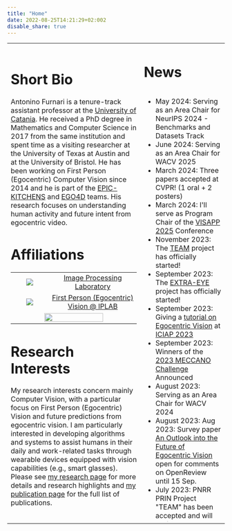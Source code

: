 ```yaml
---
title: "Home"
date: 2022-08-25T14:21:29+02:002
disable_share: true
---
```

<table class="twitter-sidebar">
<tr>
<td>
<h1>Short Bio</h1>
Antonino Furnari is a tenure-track assistant professor at the <a target="_blank" href="https://www.unict.it/">University of Catania</a>. 
He received a PhD degree in Mathematics and Computer Science in 2017 from the same institution and spent time as a visiting researcher at the University of Texas at Austin and at the University of Bristol.
He has been working on First Person (Egocentric) Computer Vision since 2014 and he is part of the <a target="_blank" href="https://epic-kitchens.github.io/">EPIC-KITCHENS</a> and <a href="https://ego4d-data.org/" target="_blank">EGO4D</a> teams.
His research focuses on understanding human activity and future intent from egocentric video.


<!--I am an assistant Professor (RTD-b) at the University of Catania (<a target="_blank" href="https://www.unict.it/">https://www.unict.it/</a>) since 2022.
I received my bachelor's degree and master's degree in computer science (both cum laude) and my PhD in Mathematics and Computer Science in 2010, 2013, and 2017 respectively from the University of Catania. 
I am a member of the IPLAB (<a target="_blank" href="https://iplab.dmi.unict.it/fpv">https://iplab.dmi.unict.it/fpv</a>) research group since 2012 and I have authored two patents and more than 60 papers in international book chapters, international journals and international conference proceedings. 
I served as a contract professor at the Department of Mathematics and Computer science, University of Catania, Italy, since 2017. In these years, I have held courses on Programming Laboratories, Fundamentals of Data Analysis Laboratories, Statistical Laboratory in R, and Social Media Data Analysis.
In April 2021, I have achieved the Italian "Abilitazione Scientifica Nazionale" (ASN) for sectors "01/B1 Informatica" and "09/H1 Sistemi di Elaborazione delle Informazioni".
In 2020 and 2021 I have been guest editor for IEEE Transactions on Pattern Analysis and Image Intelligence (TPAMI) with a special issue on "Egocentric Perception". Since 2021, I serve as an associate editor for the Springer "The Visual Computer Journal".
I have been involved in the organization of several international events, such as the Assistive Computer Vision and Robotics (ACVR - https://iplab.dmi.unict.it/acvr2022/) workshop series (since 2016), the International Computer Vision Summer School (ICVSS - https://iplab.dmi.unict.it/icvss) (since 2017), the Egocentric Perception Interaction and Computing (EPIC - https://eyewear-computing.org/) workshop series (since 2018), and the EGO4D workshops and tutorials (since 2022 - https://ego4d-data.org/).
I serve as reviewer for the main international conferences in the fields of Computer Vision, Multimedia and Machine Learning, such as CVPR, ICCV, ECCV, NeurIPS, ICLR, WACV, ACM Multimedia, IJCAI, ICRA, ICPR, ICIAP, and for several journals, including IEEE Pattern Analysis and Machine Intelligence, International Journal of Computer Vision, Pattern Recognition, Computer Vision and Image Understanding, IEEE Circuits and Systems for Videos Technology and Pattern Recognition Letters.
Since 2016, I have held talks at universities, including the University of Bristol (UK), the University of Bern (CH), the University of Essex (UK), ETH (CH), at workshops (EgoApp 2019 in conjunction with BMVC 2019), and tutorials at conferences (ICIAP 2019, VISAPP 2019, VISAPP 2020, VISAPP 2021, ICIAP 2022).
Since 2021, I am co-founder and Chief R&D Officier of Next Vision s.r.l. (http://nextvisionlab.it/), a spin-off of the University of Catania which aims to build innovative Artificial Intelligence technologies to make machines able to perceive and understand the world exploiting fixed, mobile and wearable cameras. -->

# Affiliations

<style>
    table.affiliations {
        border:none;
    }

    table.affiliations td {
        vertical-align: middle;
        text-align:center;
    }

    table.affiliations td img {
        display:inline;
        margin: 0;
    }

    table.affiliations td:nth-child(2) {
        width:70%;
    }

    .overflow {
        overflow:scroll; 
        height:1000px;
    }

    ul.no-bullets {
        list-style-type: none; /* Remove bullets */
        padding: 0; /* Remove padding */
        margin: 0; /* Remove margins */
    }

    ul.no-bullets li {
        margin-bottom:1em;
    }
</style>

<table class="affiliations">
<tr>
    <td>
        <a href="https://iplab.dmi.unict.it/" target="_blank"><img src="images/iplab.jpeg"></a>
    </td>
    <td> <a href="https://iplab.dmi.unict.it/" target="_blank">Image Processing Laboratory</a></td>
</tr>
<tr>
    <td>
        <a href="https://iplab.dmi.unict.it/fpv/" target="_blank"><img src="images/fpv.png"></a>
    </td>
    <td> <a href="https://iplab.dmi.unict.it/fpv/" target="_blank">First Person (Egocentric) Vision @ IPLAB</a></td>
</tr>
<tr>
<td colspan=2><a href="https://www.nextvisionlab.it/" target="_blank"><img width=70% src="images/nextvision.png"></a></td>
</tr>
</table>

# Research Interests
My research interests concern mainly Computer Vision, with a particular focus on First Person (Egocentric) Vision and future predictions from egocentric vision. I am particularly interested in developing algorithms and systems to assist humans in their daily and work-related tasks through wearable devices equipped with vision capabilities (e.g., smart glasses). Please see <a href="/research/">my research page</a> for more details and research highlights and <a href="/publications/">my publication page</a> for the full list of publications.

<!--<div style="text-align:center"><a class="button" href="publications"> 
<svg class="svg-inline--fa fa-w-16" xmlns="http://www.w3.org/2000/svg" viewBox="0 0 448 512"><!--! Font Awesome Pro 6.1.2 by @fontawesome - https://fontawesome.com License - https://fontawesome.com/license (Commercial License) Copyright 2022 Fonticons, Inc. <path fill="currentColor" d="M384 32H64.01C28.66 32 .0085 60.65 .0065 96L0 415.1C-.002 451.3 28.65 480 64 480h232.1c25.46 0 49.88-10.12 67.89-28.12l55.88-55.89C437.9 377.1 448 353.6 448 328.1V96C448 60.8 419.2 32 384 32zM52.69 427.3C50.94 425.6 48 421.8 48 416l.0195-319.1C48.02 87.18 55.2 80 64.02 80H384c8.674 0 16 7.328 16 16v192h-88C281.1 288 256 313.1 256 344v88H64C58.23 432 54.44 429.1 52.69 427.3zM330.1 417.9C322.9 425.1 313.8 429.6 304 431.2V344c0-4.406 3.594-8 8-8h87.23c-1.617 9.812-6.115 18.88-13.29 26.05L330.1 417.9z"/></svg>
Publications
</a></div>-->
</td>
<td class="side">
<!--<h1>Tweets</h1>
<a class="twitter-timeline" data-height="1100" data-dnt="true" href="https://twitter.com/anfurnari?ref_src=twsrc%5Etfw">Antonino's Tweets</a> <script async src="https://platform.twitter.com/widgets.js" charset="utf-8"></script>-->

<h1> News </h1>
<div class="overflow">
<ul>
<li>May 2024: Serving as an Area Chair for NeurIPS 2024 - Benchmarks and Datasets Track</li>
<li>June 2024: Serving as an Area Chair for WACV 2025</li>
<li>March 2024: Three papers accepted at CVPR! (1 oral + 2 posters)</li>
<li>March 2024: I'll serve as Program Chair of the <a href="http://visapp.scitevents.org">VISAPP 2025</a> Conference</li>
<li>November 2023: The <a href="https://sites.google.com/view/prin-pnrr-team">TEAM</a> project has officially started!</li>
<li>September 2023: The <a href="https://sites.google.com/view/extraeye">EXTRA-EYE</a> project has officially started!</li>
<li>September 2023: Giving a <a href="https://www.antoninofurnari.it/talks/iciap2023/">tutorial on Egocentric Vision</a> at <a href="">ICIAP 2023</a></li>
<li>September 2023: Winners of the <a href="https://iplab.dmi.unict.it/MECCANO/challenge.html">2023 MECCANO Challenge</a> Announced</li>
<li>August 2023: Serving as an Area Chair for WACV 2024</li>
<li>August 2023: Aug 2023: Survey paper <a href="https://openreview.net/forum?id=V3974SUk1w">An Outlook into the Future of Egocentric Vision</a> open for comments on OpenReview until 15 Sep.</li>
<li>July 2023: PNRR PRIN Project "TEAM" has been accepted and will be funded by the Italian ministry of University and Research</li>
<li>July 2023: Serving as Academic Assessment at <a href="http://iplab.dmi.unict.it/icvss2023/">ICVSS 2023</a></li>
<li>June 2023: PRIN Project "EXTRA-EYE" has been accepted and will be funded by the Italian ministry of University and Research</li>
<li>June 2023: Paper "<a href="https://www.sciencedirect.com/science/article/pii/S1077314223001431">Streaming egocentric action anticipation: an evaluation scheme and approach</a>" accepted for publication in the Computer Vision and Image Understanding Journal</li>
<li>June 2023: Paper "<a href="https://www.sciencedirect.com/science/article/pii/S1077314223001443">MECCANO: A multimodal egocentric dataset for humans behavior understanding in the industrial-like domain</li>
<li>June 2023: Winners of the <a href="https://epic-kitchens.github.io/2023#results">2023 EPIC-KITCHENS Challenges</a> Announced</li>
<li>June 2023: Winners of the <a href="https://epic-kitchens.github.io/2023#results">2023 EPIC-KITCHENS Challenges</a> Announced</li>
<li>June 2023: Winners of the <a href="https://ego4d-data.org/workshops/cvpr23/">2023 EGO4D Challenges Announced</a></li>
<li>March 2023: I'll serve as Program Chair of the <a href="http://visapp.scitevents.org">VISAPP 2024</a> Conference</li>
<li>March 2023: I'll be giving a tutorial at the Italian Summer School <a href="http://vismac23.github.io">VISMAC 2023</a></li>
<li>January 2023: I am now an <a href="https://ellis.eu/members">ELLIS</a> member</a></li>
<li>November 2022: I'll be an Area Chair for ICCV 2023</li>
<li>March 2022: The <a href="https://ego4d-data.org">EGO4D</a> paper is accepted for presentation at CVPR 2023</li>
<li>February 2022: The <a href="https://ego4d-data.org">EGO4D</a> dataset is publicly available</li>
</ul>
</div>
</td>
</tr>
</table>